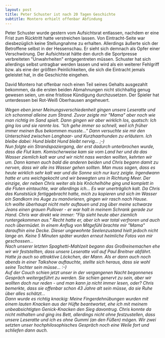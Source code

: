 ```yaml
---
layout: post
title: Peter Schuster ist nach 20 Tagen Geschichte
subtitle: Montero erhielt offenbar Abfindung
---
```


Peter Schuster wurde gestern vom Aufsichtsrat entlassen, nachdem er eine Frist zum Rücktritt hatte verstreichen lassen. Von Eintracht-Seite war diesbezüglich keine Stellungnahme zu erhalten. Allerdings äußerte sich der Betroffene selbst in der Hessenschau. Er sieht sich demnach als Opfer einer Verschwörung. Der Aufsichtsrat hätte den durch die Sportpresse verbreiteten "Unwahrheiten" entgegentreten müssen. Schuster hat sich allerdings selbst untragbar werden lassen und wird als ein weiterer Fehlgriff bzw. als eine der größten Peinlichkeiten, die sich die Eintracht jemals geleistet hat, in die Geschichte eingehen.

David Montero hat offenbar noch einen Teil seines Gehalts ausgezahlt bekommen, da die ersten beiden Abmahnungen nicht stichhaltig genug gewesen seien, um eine fristlose Kündigung durchzusetzen. Der Spieler hat unterdessen bei Rot-Weiß Oberhausen angeheuert.

_Wegen eben jener Meinungsverschiedenheit gingen unsere Leseratte und ich schonmal alleine zum Strand. Zuvor zeigte mir "Mama" aber noch wie man richtig im Sand spielt. Dann gingen wir aber wirklich los, quatsch: Ich ging los und sie rannte los. "Ich gehe immer so schnell, weil ich früher immer meinen Bus bekommen musste..." Dann versuchte sie mir den Unterschied zwischen Langhaar- und Kurzhaarhunden zu erläutern. Ich bleibe dabei: Hund bleibt Hund bleibt nervig... ;-)  
Nun folgte ein Strandspaziergang, der erst dadurch unterbrochen wurde, dass die Flut kam. Komischerweise kam sie vom Land her und da das Wasser ziemlich kalt war und wir nicht nass werden wollten, kehrten wir um. Dann kamen auch bald die anderen beiden und Chris begann damit zu nerven, dass wir alle ins Wasser gehen sollten. Man muss sagen, dass es heute wirklich sehr kalt war und die Sonne sich nur kurz zeigte. Irgendwann hatte er uns weichgekocht und wir bewegten uns in Richtung Meer. Der einzige, der neben Chris weiter als bis Knöchelhöhe ging und komplett in die Fluten eintauchte, war allerdings ich... Es war unerträglich kalt. Da Chris das Kunststück fertiggebracht hatte, mich zu kopieren und sich im Wasser ein Sandkorn ins Auge zu manövrieren, gingen wir rasch nach Hause.  
Ich wollte überhaupt nicht mehr auftauen und zog über meine schwarze Jeans einen grauen Pullover - er war halt in meinem Schrank gerade zur Hand. Chris war direkt wie immer: "Flip sieht heute aber ziemlich runtergekommen aus." Recht hatte er, aber ich war total verfroren und auch noch übermüdet. In einem Anflug von Mitgefühl brachte mir "Mama" daraufhin eine Decke. Dieser ungewohnte Seelenzustand hielt jedoch nicht lange an. Keine 5 Minuten später wurden erneut heimliche Fotos von mir geschossen...  
Nach unserer letzten Spaghetti-Mahlzeit begann das Großreinemachen ehe wir wir feststellten, dass unsere Leseratte voll auf Paul Breitner abfährt. Hatte ja auch so attraktive Löckchen, der Mann. Als er dann auch noch abends in einer Talkshow auftauchte, stellte sich heraus, dass sie wohl seine Tochter sein müsse... :-)  
Auf der Couch schien jetzt unser in der vergangenen Nacht begonnenes Gespräch weitergeführt zu werden. Sie schien genervt zu sein, aber wir wollten doch nur reden - und man kann ja nicht immer lesen, oder? Chris bemerkte, dass sie offenbar schon 43 Jahre alt sein müsse, da sie Ruhe über alles schätzt...  
Dann wurde es richtig knackig: Meine Fingerdehnübungen wurden mit einem lauten Knacken aus der Hüfte beantwortet, ehe ich mit meinem unbeabsichtigten Genick-Knacken den Sieg davontrug. Chris konnte da nicht mithalten und ging ins Bett, allerdings nicht ohne festzustellen, dass unsere Leseratte und ich es ohne Gummi (an den Füßen) mögen. Wir zwei setzten unser hochphilosophisches Gespräch noch eine Weile fort und schliefen dann auch._
